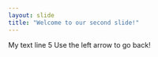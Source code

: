 ```yaml
---
layout: slide
title: "Welcome to our second slide!"
---
```

My text line 5
Use the left arrow to go back!
